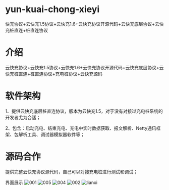 # yun-kuai-chong-xieyi
快充协议+云快充1.5协议+云快充1.6+云快充协议开源代码+云快充底层协议+云快充桩直连+桩直连协议

# 介绍
云快充协议+云快充1.5协议+云快充1.6+云快充协议开源代码+云快充底层协议+云快充桩直连+桩直连协议+充电桩协议+云快充源码

# 软件架构
1、提供云快充底层桩直连协议，版本为云快充1.5，对于没有对接过充电桩系统的开发者尤为合适；

2、包含：启动充电、结束充电、充电中实时数据获取、报文解析、Netty通讯框架、包解析工具、调试器模拟器软件等；

# 源码合作
提供完整云快充协议源代码，自己可以对接充电桩进行测试和调试；

界面展示
![001](https://github.com/user-attachments/assets/dc0aa0bb-1c05-40ff-b57a-69dbab529ec8)
![005](https://github.com/user-attachments/assets/57f92e2f-377f-43b8-8808-58c519a8f5ce)
![004](https://github.com/user-attachments/assets/0f759879-9d5a-41b2-8b83-0b569ea8fc21)
![002](https://github.com/user-attachments/assets/caba687c-7f90-4a32-84f8-de2c84fabd78)
![lianxi](https://github.com/user-attachments/assets/8e13d16e-7aa7-4fa8-a7ac-fd420faf9490)




